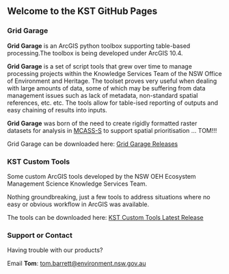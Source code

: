 ## Welcome to the KST GitHub Pages

### Grid Garage

**Grid Garage** is an ArcGIS python toolbox supporting table-based processing.The toolbox is being developed under ArcGIS 10.4. 

**Grid Garage** is a set of script tools that grew over time to manage processing projects within the Knowledge Services Team of the NSW Office of Environment and Heritage. The toolset proves very useful when dealing with large amounts of data, some of which may be suffering from data management issues such as lack of metadata, non-standard spatial references, etc. etc. The tools allow for table-ised reporting of outputs and easy chaining of results into inputs.

**Grid Garage** was born of the need to create rigidly formatted raster datasets for analysis in [MCASS-S](http://www.agriculture.gov.au/abares/aclump/multi-criteria-analysis) to support spatial prioritisation ... TOM!!!

Grid Garage can be downloaded here:
[Grid Garage Releases](https://github.com/NSW-OEH-EMS-KST/grid-garage/releases)


### KST Custom Tools

Some custom ArcGIS tools developed by the NSW OEH Ecosystem Management Science Knowledge Services Team.

Nothing groundbreaking, just a few tools to address situations where no easy or obvious workflow in ArcGIS was available.

The tools can be downloaded here: 
[KST Custom Tools Latest Release](https://github.com/NSW-OEH-EMS-KST/kst-custom-tools/tree/kst_custom_tools_1.0.0)



### Support or Contact

Having trouble with our products?

Email **Tom**: tom.barrett@environment.nsw.gov.au


